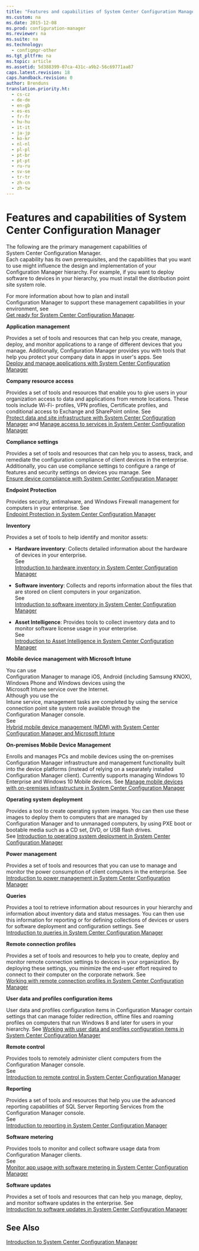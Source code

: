 ```yaml
---
title: "Features and capabilities of System Center Configuration Manager"
ms.custom: na
ms.date: 2015-12-08
ms.prod: configuration-manager
ms.reviewer: na
ms.suite: na
ms.technology: 
  - configmgr-other
ms.tgt_pltfrm: na
ms.topic: article
ms.assetid: 5d388399-07ca-431c-a9b2-56c69771aa87
caps.latest.revision: 18
caps.handback.revision: 0
author: Brenduns
translation.priority.ht: 
  - cs-cz
  - de-de
  - en-gb
  - es-es
  - fr-fr
  - hu-hu
  - it-it
  - ja-jp
  - ko-kr
  - nl-nl
  - pl-pl
  - pt-br
  - pt-pt
  - ru-ru
  - sv-se
  - tr-tr
  - zh-cn
  - zh-tw
---
```

# Features and capabilities of System Center Configuration Manager
The following   are the primary management capabilities of   
            System Center Configuration Manager.   
         Each capability has its own prerequisites, and the capabilities that you want to use might influence the design and implementation of your   
                    Configuration Manager hierarchy. For example, if you want to deploy software to devices in your hierarchy, you must install the distribution point site system role.  
  
 For more information about how to plan and install   
            Configuration Manager to support these management capabilities in your environment, see   
            [Get ready for System Center Configuration Manager](../../../core/plan-design/get-ready.md).  
  
 **Application management**  
  
 Provides a set of tools and resources that can help you create, manage, deploy, and monitor applications to a range of different devices that you manage. Additionally, Configuration Manager provides you with tools that help you protect your company data in apps in user's apps. See  
                            [Deploy and manage applications with System Center Configuration Manager](../Topic/Deploy%20and%20manage%20applications%20with%20System%20Center%20Configuration%20Manager.md)  
  
 **Company resource access**  
  
 Provides a set of tools and resources that enable you to give users in your organization access to data and applications from remote locations. These tools include Wi-Fi- profiles, VPN profiles, Certificate profiles, and conditional access to Exchange and SharePoint online. See  
                        [Protect data and site infrastructure with System Center Configuration Manager](../../../protect/understand/protect-data-and-site-infrastructure.md) and [Manage access to services in System Center Configuration Manager](../../../protect/deploy-use/manage-access-to-services.md)  
  
 **Compliance settings**  
  
 Provides a set of tools and resources that can help you to assess, track, and remediate the configuration compliance of client devices in the enterprise.  Additionally, you can use compliance settings to configure a range of features and security settings on devices you manage. See  
                            [Ensure device compliance with System Center Configuration Manager](../../../compliance/understand/ensure-device-compliance.md)  
  
 **Endpoint Protection**  
  
 Provides security, antimalware, and Windows Firewall management for computers in your enterprise. See   
                            [Endpoint Protection in System Center Configuration Manager](../../../protect/deploy-use/endpoint-protection.md)  
  
 **Inventory**  
  
 Provides a set of tools to help identify and monitor assets:  
  
-   **Hardware inventory**: Collects detailed information about the hardware of devices in your enterprise.  
                                     See  
                                        [Introduction to hardware inventory in System Center Configuration Manager](../../../core/clients/manage/inventory/introduction-to-hardware-inventory.md)  
  
-   **Software inventory**: Collects and reports information about the files that are stored on client computers in your organization.  
                                     See  
                                        [Introduction to software inventory in System Center Configuration Manager](../../../core/clients/manage/inventory/introduction-to-software-inventory.md)  
  
-   **Asset Intelligence**: Provides tools to collect inventory data and to monitor software license usage in your enterprise.  
                                    See   
                                        [Introduction to Asset Intelligence in System Center Configuration Manager](../../../core/clients/manage/asset-intelligence/introduction-to-asset-intelligence.md)  
  
 **Mobile device management with Microsoft Intune**  
  
 You can use   
                            Configuration Manager to manage iOS, Android (including Samsung KNOX), Windows Phone and Windows devices using the   
                            Microsoft Intune service over the Internet.   
                        Although you use the   
                            Intune service, management tasks are completed by using the service connection point site system role available through the   
                            Configuration Manager console.  
                        See   
                                    [Hybrid mobile device management (MDM) with System Center Configuration Manager and Microsoft Intune](../../../mdm/plan-design/hybrid-mobile-device-management.md)  
  
 **On-premises Mobile Device Management**  
  
 Enrolls and manages PCs and mobile devices using the on-premises Configuration Manager infrastructure and management functionality built into the device platforms (instead of relying on a separately installed Configuration Manager client). Currently supports managing Windows 10 Enterprise and Windows 10 Mobile devices.  See [Manage mobile devices with on-premises infrastructure in System Center Configuration Manager](../../../mdm/understand/manage-mobile-devices-with-on-premises-infrastructure.md)  
  
 **Operating system deployment**  
  
 Provides a tool to create operating system images. You can then use these images to deploy them to computers that are managed by   
                            Configuration Manager and to unmanaged computers, by using PXE boot or bootable media such as a CD set, DVD, or USB flash drives.  
                             See [Introduction to operating system deployment in System Center Configuration Manager](../../../osd/understand/introduction-to-operating-system-deployment.md)  
  
 **Power management**  
  
 Provides a set of tools and resources that you can use to manage and monitor the power consumption of client computers in the enterprise. See   
                            [Introduction to power management in System Center Configuration Manager](../../../core/clients/manage/power/introduction-to-power-management.md)  
  
 **Queries**  
  
 Provides a tool to retrieve information about resources in your hierarchy and information about inventory data and status messages. You can then use this information for reporting or for defining collections of devices or users for software deployment and configuration settings. See  
                            [Introduction to queries in System Center Configuration Manager](../../../core/servers/manage/introduction-to-queries.md)  
  
 **Remote connection profiles**  
  
 Provides a set of tools and resources to help you to create, deploy and monitor remote connection settings to devices in your organization. By deploying these settings, you minimize the end-user effort required to connect to their computer on the corporate network. See  
                            [Working with remote connection profiles in System Center Configuration Manager](../../../compliance/plan-design/working-with-remote-connection-profiles.md)  
  
 **User data and profiles configuration items**  
  
 User data and profiles configuration items in Configuration Manager contain settings that can manage folder redirection, offline files and roaming profiles on computers that run Windows 8 and later for users in your hierarchy. See [Working with user data and profiles configuration items in System Center Configuration Manager](../../../compliance/plan-design/working-with-user-data-and-profiles-configuration-items.md)  
  
 **Remote control**  
  
 Provides tools to remotely administer client computers from the   
                            Configuration Manager console.  
                         See   
                            [Introduction to remote control in System Center Configuration Manager](../../../core/clients/manage/remote-control/introduction-to-remote-control.md)  
  
 **Reporting**  
  
 Provides a set of tools and resources that help you use the advanced reporting capabilities of SQL Server Reporting Services from the   
                            Configuration Manager console.  
                        See   
                            [Introduction to reporting in System Center Configuration Manager](../../../core/servers/manage/introduction-to-reporting.md)  
  
 **Software metering**  
  
 Provides tools to monitor and collect software usage data from   
                            Configuration Manager clients.  
                         See   
                            [Monitor app usage with software metering in System Center Configuration Manager](../../../apps/deploy-use/monitor-app-usage-with-software-metering.md)  
  
 **Software updates**  
  
 Provides a set of tools and resources that can help you manage, deploy, and monitor software updates in the enterprise. See  
                            [Introduction to software updates in System Center Configuration Manager](../../../sum/understand/software-updates-introduction.md)  
  
## See Also  
 [Introduction to System Center Configuration Manager](../../../core/understand/introduction.md)